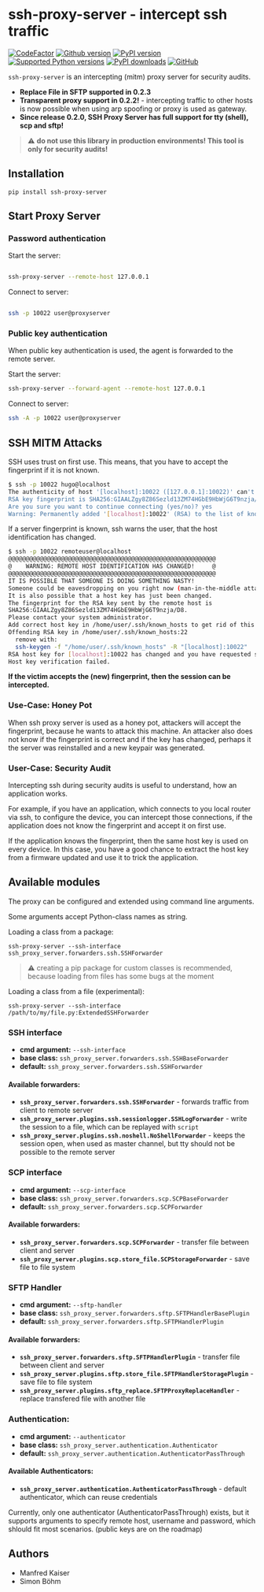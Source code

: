 # ssh-proxy-server - intercept ssh traffic

[![CodeFactor](https://www.codefactor.io/repository/github/manfred-kaiser/ssh-proxy-server/badge)](https://www.codefactor.io/repository/github/manfred-kaiser/ssh-proxy-server)
[![Github version](https://img.shields.io/github/v/release/manfred-kaiser/ssh-proxy-server?label=github&logo=github)](https://github.com/manfred-kaiser/ssh-proxy-server/releases)
[![PyPI version](https://img.shields.io/pypi/v/ssh-proxy-server.svg?logo=pypi&logoColor=FFE873)](https://pypi.org/project/ssh-proxy-server/)
[![Supported Python versions](https://img.shields.io/pypi/pyversions/ssh-proxy-server.svg?logo=python&logoColor=FFE873)](https://pypi.org/project/ssh-proxy-server/)
[![PyPI downloads](https://pepy.tech/badge/ssh-proxy-server/month)](https://pepy.tech/project/ssh-proxy-server)
[![GitHub](https://img.shields.io/github/license/manfred-kaiser/ssh-proxy-server.svg)](https://github.com/manfred-kaiser/ssh-proxy-server/blob/master/LICENSE)


`ssh-proxy-server` is an intercepting (mitm) proxy server for security audits.

* **Replace File in SFTP supported in 0.2.3**
* **Transparent proxy support in 0.2.2!** - intercepting traffic to other hosts is now possible when using arp spoofing or proxy is used as gateway.
* **Since release 0.2.0, SSH Proxy Server has full support for tty (shell), scp and sftp!**

> :warning: **do not use this library in production environments! This tool is only for security audits!**

## Installation

`pip install ssh-proxy-server`

## Start Proxy Server

### Password authentication


Start the server:


```bash

ssh-proxy-server --remote-host 127.0.0.1

```

Connect to server:

```bash

ssh -p 10022 user@proxyserver

```

### Public key authentication

When public key authentication is used, the agent is forwarded to the remote server.

Start the server:

```bash
ssh-proxy-server --forward-agent --remote-host 127.0.0.1
```

Connect to server:

```bash
ssh -A -p 10022 user@proxyserver
```

## SSH MITM Attacks

SSH uses trust on first use. This means, that you have to accept the fingerprint if it is not known.

```bash
$ ssh -p 10022 hugo@localhost
The authenticity of host '[localhost]:10022 ([127.0.0.1]:10022)' can't be established.
RSA key fingerprint is SHA256:GIAALZgy8Z86Sezld13ZM74HGbE9HbWjG6T9nzja/D8.
Are you sure you want to continue connecting (yes/no)? yes
Warning: Permanently added '[localhost]:10022' (RSA) to the list of known hosts.
```
If a server fingerprint is known, ssh warns the user, that the host identification has changed.

```bash
$ ssh -p 10022 remoteuser@localhost
@@@@@@@@@@@@@@@@@@@@@@@@@@@@@@@@@@@@@@@@@@@@@@@@@@@@@@@@@@@
@    WARNING: REMOTE HOST IDENTIFICATION HAS CHANGED!     @
@@@@@@@@@@@@@@@@@@@@@@@@@@@@@@@@@@@@@@@@@@@@@@@@@@@@@@@@@@@
IT IS POSSIBLE THAT SOMEONE IS DOING SOMETHING NASTY!
Someone could be eavesdropping on you right now (man-in-the-middle attack)!
It is also possible that a host key has just been changed.
The fingerprint for the RSA key sent by the remote host is
SHA256:GIAALZgy8Z86Sezld13ZM74HGbE9HbWjG6T9nzja/D8.
Please contact your system administrator.
Add correct host key in /home/user/.ssh/known_hosts to get rid of this message.
Offending RSA key in /home/user/.ssh/known_hosts:22
  remove with:
  ssh-keygen -f "/home/user/.ssh/known_hosts" -R "[localhost]:10022"
RSA host key for [localhost]:10022 has changed and you have requested strict checking.
Host key verification failed.
```

**If the victim accepts the (new) fingerprint, then the session can be intercepted.**

### Use-Case: Honey Pot

When ssh proxy server is used as a honey pot, attackers will accept the fingerprint, because he wants to
attack this machine. An attacker also does not know if the fingerprint is correct and if the key has changed, perhaps it the server was reinstalled and a new keypair was generated.


### User-Case: Security Audit

Intercepting ssh during security audits is useful to understand, how an application works.

For example, if you have an application, which connects to you local router via ssh, to configure the device, you can intercept those connections, if the application does not know the fingerprint and accept it on first use.

If the application knows the fingerprint, then the same host key is used on every device. In this case, you have a good chance to extract the host key from a firmware updated and use it to trick the application.


## Available modules

The proxy can be configured and extended using command line arguments.

Some arguments accept Python-class names as string.

Loading a class from a package:

`ssh-proxy-server --ssh-interface ssh_proxy_server.forwarders.ssh.SSHForwarder`

> :warning: creating a pip package for custom classes is recommended, because loading from files has some bugs at the moment

Loading a class from a file (experimental):

`ssh-proxy-server --ssh-interface /path/to/my/file.py:ExtendedSSHForwarder`

### SSH interface

- **cmd argument:** `--ssh-interface`
- **base class:** `ssh_proxy_server.forwarders.ssh.SSHBaseForwarder`
- **default:** `ssh_proxy_server.forwarders.ssh.SSHForwarder`

#### Available forwarders:

- **`ssh_proxy_server.forwarders.ssh.SSHForwarder`** - forwards traffic from client to remote server
- **`ssh_proxy_server.plugins.ssh.sessionlogger.SSHLogForwarder`** - write the session to a file, which can be replayed with `script`
- **`ssh_proxy_server.plugins.ssh.noshell.NoShellForwarder`** - keeps the session open, when used as master channel, but tty should not be possible to the remote server


### SCP interface

- **cmd argument:** `--scp-interface`
- **base class:** `ssh_proxy_server.forwarders.scp.SCPBaseForwarder`
- **default:** `ssh_proxy_server.forwarders.scp.SCPForwarder`

#### Available forwarders:

- **`ssh_proxy_server.forwarders.scp.SCPForwarder`** - transfer file between client and server
- **`ssh_proxy_server.plugins.scp.store_file.SCPStorageForwarder`** - save file to file system

### SFTP Handler

- **cmd argument:** `--sftp-handler`
- **base class:** `ssh_proxy_server.forwarders.sftp.SFTPHandlerBasePlugin`
- **default:** `ssh_proxy_server.forwarders.sftp.SFTPHandlerPlugin`

#### Available forwarders:

- **`ssh_proxy_server.forwarders.sftp.SFTPHandlerPlugin`** - transfer file between client and server
- **`ssh_proxy_server.plugins.sftp.store_file.SFTPHandlerStoragePlugin`** - save file to file system
- **`ssh_proxy_server.plugins.sftp_replace.SFTPProxyReplaceHandler`** - replace transfered file with another file

### Authentication:

- **cmd argument:** `--authenticator`
- **base class:** `ssh_proxy_server.authentication.Authenticator`
- **default:** `ssh_proxy_server.authentication.AuthenticatorPassThrough`

#### Available Authenticators:

- **`ssh_proxy_server.authentication.AuthenticatorPassThrough`** - default authenticator, which can reuse credentials

Currently, only one authenticator (AuthenticatorPassThrough) exists, but it supports arguments to specify remote host, username and password, which shlould fit most scenarios. (public keys are on the roadmap)


## Authors

- Manfred Kaiser
- Simon Böhm
